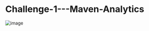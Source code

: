 # Challenge-1---Maven-Analytics
![image](https://github.com/Pham-Ngoc-Huy/Challenge-1---Maven-Analytics/assets/131808944/f9cadac7-b2b4-4802-af82-c25dd5fd7a7b)
